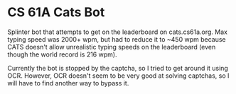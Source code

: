 # CS 61A Cats Bot

Splinter bot that attempts to get on the leaderboard on cats.cs61a.org. Max typing speed was 2000+ wpm, but had to reduce it to ~450 wpm because CATS doesn't allow unrealistic typing speeds on the leaderboard (even though the world record is 216 wpm).

Currently the bot is stopped by the captcha, so I tried to get around it using OCR. However, OCR doesn't seem to be very good at solving captchas, so I will have to find another way to bypass it.
